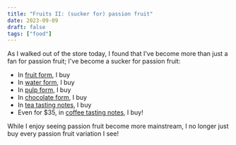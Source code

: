 ```yaml
---
title: "Fruits II: (sucker for) passion fruit"
date: 2023-09-09
draft: false
tags: ["food"]
---
```

As I walked out of the store today, I found that I've become more than just a fan for passion fruit; I've become a sucker for passion fruit:
- In [fruit form](https://www.marthastewart.com/how-to-eat-passion-fruit-8665049), I buy
- In [water form](https://shop.biritemarket.com/store/bi-rite-market/products/28008269-bawi-passionfruit-sparkling-agua-fresca-12-fl-oz), I buy 
- In [pulp form](https://www.goya.com/en/products/passion-fruit-pulp), I buy 
- In [chocolate form](https://manoachocolate.com/products/lilikoi-x-passion-fruit-bar-60), I buy
- In [tea tasting notes](https://songtea.com/products/ruby), I buy
- Even for $35, in [coffee tasting notes](https://dayglow.coffee/products/rareglow), I buy!

While I enjoy seeing passion fruit become more mainstream, I no longer just buy every passion fruit variation I see!